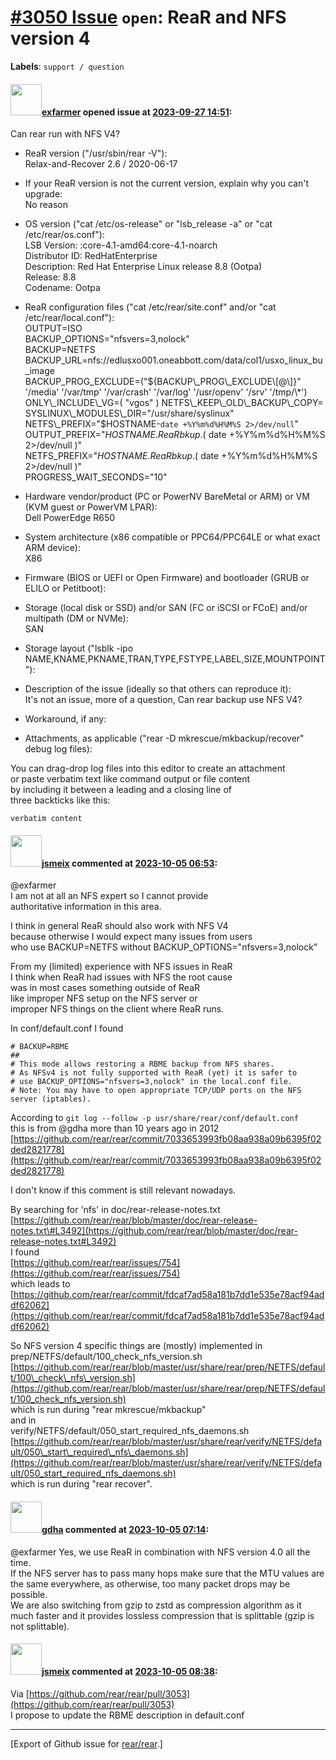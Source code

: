 [\#3050 Issue](https://github.com/rear/rear/issues/3050) `open`: ReaR and NFS version 4
=======================================================================================

**Labels**: `support / question`

#### <img src="https://avatars.githubusercontent.com/u/77739333?v=4" width="50">[exfarmer](https://github.com/exfarmer) opened issue at [2023-09-27 14:51](https://github.com/rear/rear/issues/3050):

Can rear run with NFS V4?

-   ReaR version ("/usr/sbin/rear -V"):  
    Relax-and-Recover 2.6 / 2020-06-17

-   If your ReaR version is not the current version, explain why you
    can't upgrade:  
    No reason

-   OS version ("cat /etc/os-release" or "lsb\_release -a" or "cat
    /etc/rear/os.conf"):  
    LSB Version: :core-4.1-amd64:core-4.1-noarch  
    Distributor ID: RedHatEnterprise  
    Description: Red Hat Enterprise Linux release 8.8 (Ootpa)  
    Release: 8.8  
    Codename: Ootpa

-   ReaR configuration files ("cat /etc/rear/site.conf" and/or "cat
    /etc/rear/local.conf"):  
    OUTPUT=ISO  
    BACKUP\_OPTIONS="nfsvers=3,nolock"  
    BACKUP=NETFS  
    BACKUP\_URL=nfs://edlusxo001.oneabbott.com/data/col1/usxo\_linux\_bu\_image  
    BACKUP\_PROG\_EXCLUDE=("${BACKUP\_PROG\_EXCLUDE\[@\]}" '/media'
    '/var/tmp' '/var/crash' '/var/log' '/usr/openv' '/srv' '/tmp/\*')  
    ONLY\_INCLUDE\_VG=( "vgos" )  
    NETFS\_KEEP\_OLD\_BACKUP\_COPY=  
    SYSLINUX\_MODULES\_DIR="/usr/share/syslinux"  
    NETFS\_PREFIX="$HOSTNAME-`date +%Y%m%d%H%M%S 2>/dev/null`"  
    OUTPUT\_PREFIX="$HOSTNAME.ReaRbkup.$( date +%Y%m%d%H%M%S
    2&gt;/dev/null )"  
    NETFS\_PREFIX="$HOSTNAME.ReaRbkup.$( date +%Y%m%d%H%M%S
    2&gt;/dev/null )"  
    PROGRESS\_WAIT\_SECONDS="10"

-   Hardware vendor/product (PC or PowerNV BareMetal or ARM) or VM (KVM
    guest or PowerVM LPAR):  
    Dell PowerEdge R650

-   System architecture (x86 compatible or PPC64/PPC64LE or what exact
    ARM device):  
    X86

-   Firmware (BIOS or UEFI or Open Firmware) and bootloader (GRUB or
    ELILO or Petitboot):

-   Storage (local disk or SSD) and/or SAN (FC or iSCSI or FCoE) and/or
    multipath (DM or NVMe):  
    SAN

-   Storage layout ("lsblk -ipo
    NAME,KNAME,PKNAME,TRAN,TYPE,FSTYPE,LABEL,SIZE,MOUNTPOINT"):

-   Description of the issue (ideally so that others can reproduce
    it):  
    It's not an issue, more of a question, Can rear backup use NFS V4?

-   Workaround, if any:

-   Attachments, as applicable ("rear -D mkrescue/mkbackup/recover"
    debug log files):

You can drag-drop log files into this editor to create an attachment  
or paste verbatim text like command output or file content  
by including it between a leading and a closing line of  
three backticks like this:

    verbatim content

#### <img src="https://avatars.githubusercontent.com/u/1788608?u=925fc54e2ce01551392622446ece427f51e2f0ce&v=4" width="50">[jsmeix](https://github.com/jsmeix) commented at [2023-10-05 06:53](https://github.com/rear/rear/issues/3050#issuecomment-1748197886):

@exfarmer  
I am not at all an NFS expert so I cannot provide  
authoritative information in this area.

I think in general ReaR should also work with NFS V4  
because otherwise I would expect many issues from users  
who use BACKUP=NETFS without BACKUP\_OPTIONS="nfsvers=3,nolock"

From my (limited) experience with NFS issues in ReaR  
I think when ReaR had issues with NFS the root cause  
was in most cases something outside of ReaR  
like improper NFS setup on the NFS server or  
improper NFS things on the client where ReaR runs.

In conf/default.conf I found

    # BACKUP=RBME
    ##
    # This mode allows restoring a RBME backup from NFS shares.
    # As NFSv4 is not fully supported with ReaR (yet) it is safer to
    # use BACKUP_OPTIONS="nfsvers=3,nolock" in the local.conf file.
    # Note: You may have to open appropriate TCP/UDP ports on the NFS server (iptables).

According to `git log --follow -p usr/share/rear/conf/default.conf`  
this is from @gdha more than 10 years ago in 2012  
[https://github.com/rear/rear/commit/7033653993fb08aa938a09b6395f02ded2821778](https://github.com/rear/rear/commit/7033653993fb08aa938a09b6395f02ded2821778)

I don't know if this comment is still relevant nowadays.

By searching for 'nfs' in doc/rear-release-notes.txt  
[https://github.com/rear/rear/blob/master/doc/rear-release-notes.txt\#L3492](https://github.com/rear/rear/blob/master/doc/rear-release-notes.txt#L3492)  
I found  
[https://github.com/rear/rear/issues/754](https://github.com/rear/rear/issues/754)  
which leads to  
[https://github.com/rear/rear/commit/fdcaf7ad58a181b7dd1e535e78acf94addf62062](https://github.com/rear/rear/commit/fdcaf7ad58a181b7dd1e535e78acf94addf62062)

So NFS version 4 specific things are (mostly) implemented in  
prep/NETFS/default/100\_check\_nfs\_version.sh  
[https://github.com/rear/rear/blob/master/usr/share/rear/prep/NETFS/default/100\_check\_nfs\_version.sh](https://github.com/rear/rear/blob/master/usr/share/rear/prep/NETFS/default/100_check_nfs_version.sh)  
which is run during "rear mkrescue/mkbackup"  
and in  
verify/NETFS/default/050\_start\_required\_nfs\_daemons.sh  
[https://github.com/rear/rear/blob/master/usr/share/rear/verify/NETFS/default/050\_start\_required\_nfs\_daemons.sh](https://github.com/rear/rear/blob/master/usr/share/rear/verify/NETFS/default/050_start_required_nfs_daemons.sh)  
which is run during "rear recover".

#### <img src="https://avatars.githubusercontent.com/u/888633?u=cdaeb31efcc0048d3619651aa18dd4b76e636b21&v=4" width="50">[gdha](https://github.com/gdha) commented at [2023-10-05 07:14](https://github.com/rear/rear/issues/3050#issuecomment-1748226221):

@exfarmer Yes, we use ReaR in combination with NFS version 4.0 all the
time.  
If the NFS server has to pass many hops make sure that the MTU values
are the same everywhere, as otherwise, too many packet drops may be
possible.  
We are also switching from gzip to zstd as compression algorithm as it
much faster and it provides lossless compression that is splittable
(gzip is not splittable).

#### <img src="https://avatars.githubusercontent.com/u/1788608?u=925fc54e2ce01551392622446ece427f51e2f0ce&v=4" width="50">[jsmeix](https://github.com/jsmeix) commented at [2023-10-05 08:38](https://github.com/rear/rear/issues/3050#issuecomment-1748383871):

Via
[https://github.com/rear/rear/pull/3053](https://github.com/rear/rear/pull/3053)  
I propose to update the RBME description in default.conf

------------------------------------------------------------------------

\[Export of Github issue for
[rear/rear](https://github.com/rear/rear).\]
